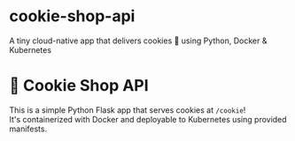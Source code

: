 # cookie-shop-api
A tiny cloud-native app that delivers cookies 🍪 using Python, Docker &amp; Kubernetes
# 🍪 Cookie Shop API

This is a simple Python Flask app that serves cookies at `/cookie`!  
It's containerized with Docker and deployable to Kubernetes using provided manifests.
